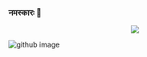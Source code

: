 ### नमस्कारः  👋


<p align="center">
  <img src="https://user-images.githubusercontent.com/111378423/186728296-63a6bead-d596-4182-a995-6d10374af52e.png" />
</p>

![github image]()


<!--
**satpute-soujanya/satpute-soujanya** is a ✨ _special_ ✨ repository because its `README.md` (this file) appears on your GitHub profile.

Here are some ideas to get you started:

- 🔭 I’m currently working on ...
- 🌱 I’m currently learning ...
- 👯 I’m looking to collaborate on ...
- 🤔 I’m looking for help with ...
- 💬 Ask me about ...
- 📫 How to reach me: ...
- 😄 Pronouns: ...
- ⚡ Fun fact: ...
-->
